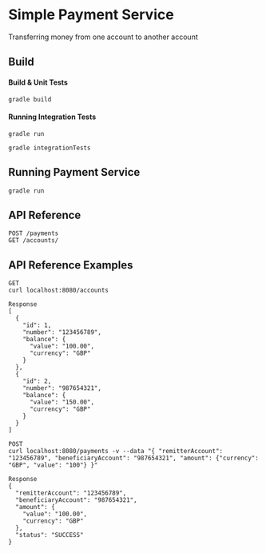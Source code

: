 # Simple Payment Service
Transferring money from one account to another account

## Build
#### Build & Unit Tests
```
gradle build
```
#### Running Integration Tests
```
gradle run
```
```
gradle integrationTests
```

## Running Payment Service
```
gradle run
```

## API Reference
```
POST /payments
GET /accounts/
```
## API Reference Examples
```
GET
curl localhost:8080/accounts

Response
[
  {
    "id": 1,
    "number": "123456789",
    "balance": {
      "value": "100.00",
      "currency": "GBP"
    }
  },
  {
    "id": 2,
    "number": "987654321",
    "balance": {
      "value": "150.00",
      "currency": "GBP"
    }
  }
]

```
```
POST
curl localhost:8080/payments -v --data "{ "remitterAccount": "123456789", "beneficiaryAccount": "987654321", "amount": {"currency": "GBP", "value": "100"} }"

Response
{
  "remitterAccount": "123456789",
  "beneficiaryAccount": "987654321",
  "amount": {
    "value": "100.00",
    "currency": "GBP"
  },
  "status": "SUCCESS"
}
```
